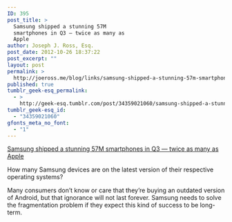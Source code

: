 ```yaml
---
ID: 395
post_title: >
  Samsung shipped a stunning 57M
  smartphones in Q3 — twice as many as
  Apple
author: Joseph J. Ross, Esq.
post_date: 2012-10-26 18:37:22
post_excerpt: ""
layout: post
permalink: >
  http://joeross.me/blog/links/samsung-shipped-a-stunning-57m-smartphones-in-q3/
published: true
tumblr_geek-esq_permalink:
  - >
    http://geek-esq.tumblr.com/post/34359021060/samsung-shipped-a-stunning-57m-smartphones-in-q3
tumblr_geek-esq_id:
  - "34359021060"
gfonts_meta_no_font:
  - "1"
---
```

<a href='http://venturebeat.com/2012/10/25/samsung-shipped-a-stunning-57m-smartphones-in-q3-twice-as-many-as-apple/'>Samsung shipped a stunning 57M smartphones in Q3 — twice as many as Apple</a><div class="link_description"><p>How many Samsung devices are on the latest version of their respective operating systems?</p>

<p>Many consumers don&#8217;t know or care that they&#8217;re buying an outdated version of Android, but that ignorance will not last forever. Samsung needs to solve the fragmentation problem if they expect this kind of success to be long-term.</p></div>